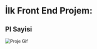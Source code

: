 # İlk Front End Projem:

## PI Sayisi

![Proje Gif](https://github.com/ademgencer/proje1/blob/master/Yaz%C4%B1l%C4%B1m%20%C3%96devi%201.gif)
